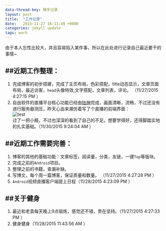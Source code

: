 ```yaml
---
data-thread-key: 随手记录
layout: post
title:  "工作记录"
date:   2015-11-27 16:11:49 +0800 
categories: jekyll update
tags: work 
---
```

由于本人忘性比较大，并且容易陷入某件事，所以在此处进行记录自己最近要干的事情~

##近期工作整理：
-------
1. 完成博客的初步搭建，完成了主页布局，色彩搭配，title动态显示，文章页面布局，最近访客，`head`头像特效,文字搭配，文章列表，评论。 （11/27/2015 4:27:15 PM ）
2. 自由软件的直播平台核心功能已经由[陆神](https://ilulu.xyz/)完成，画面清晰，流畅，不过还没有进行服务器测压，昨天心血来潮仿着写了个直播的前端界面：   
![test](http://7xofac.com1.z0.glb.clouddn.com/zhibo2.jpg)     
  过了一把小瘾，不过也深深的看到了自己的不足。想要学得好，还得脚踏实地的扎实基础。（11/30/2015 9:24:04 AM ）

##近期工作需要完善：
-----------
1. 博客的其他的基础功能：文章标签，阅读量，分类，友链，一键`Top`等版块。
2. 完成之前的`Android`项目。
3. 整理之前的书籍，查漏补缺。
4. 写博文，每个周一篇博客，保证质量和数量。 （11/27/2015 4:27:28 PM ）
5. `Android`视频直播客户端提上日程（11/28/2015 4:23:09 PM ）

##关于健身
----

1. 最近和老袁每天晚上9点锻炼，感觉还不错，贵在坚持。（11/27/2015 4:27:33 PM ）
2. 健身健身（11/28/2015 11:43:56 AM ）